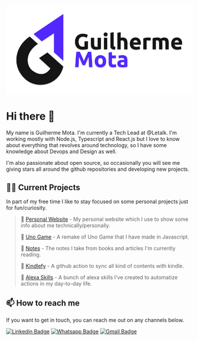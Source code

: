 <p align="center">
	<a href="https://guilherr.me" target="_blank" title="Open my website">
		<img
			src="assets/banner.svg"
			alt="Preview image of Guilherme Mota."
		>
	</a>
</p>

# Hi there 👋

My name is Guilherme Mota. I'm currently a Tech Lead at @Letalk. I'm working mostly with Node.js, Typescript and React.js but I love to know about everything that revolves around technology, so I have some knowledge about Devops and Design as well.

I'm also passionate about open source, so occasionally you will see me giving stars all around the github repositories and developing new projects.


## 👨‍💻 Current Projects

In part of my free time I like to stay focused on some personal projects just for fun/curiosity.

> 💎 [Personal Website](https://github.com/guilhermebkel/gbkel-portfolio) - My personal website which I use to show some info about me technically/personally.
>
> 🎴 [Uno Game](https://github.com/guilhermebkel/uno-game) - A remake of Uno Game that I have made in Javascript.
>
> 📒 [Notes](https://github.com/guilhermebkel/gbkel-notes) - The notes I take from books and articles I'm currently reading.
>
> 📑 [Kindlefy](https://github.com/gbkel/kindlefy) - A github action to sync all kind of contents with kindle.
> >
> 💭 [Alexa Skills](https://github.com/guilhermebkel/alexa-skills) - A bunch of alexa skills I've created to automatize actions in my day-to-day life.

## 📫️ How to reach me

If you want to get in touch, you can reach me out on any channels below.

[![Linkedin Badge](https://img.shields.io/badge/-Linkedin-blue?style=flat-square&logo=Linkedin&logoColor=white&link=https://linkedin.guilherr.me)](https://linkedin.guilherr.me)
[![Whatsapp Badge](https://img.shields.io/badge/-Whatsapp-green?style=flat-square&logo=Whatsapp&logoColor=white&link=https://whatsapp.guilherr.me)](https://whatsapp.guilherr.me)
[![Gmail Badge](https://img.shields.io/badge/-Gmail-c14438?style=flat-square&logo=Gmail&logoColor=white&link=https://mail.guilherr.me)](https://mail.guilherr.me)
